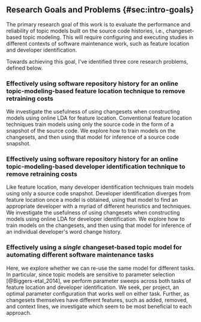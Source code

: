 ## Research Goals and Problems {#sec:intro-goals}

The primary research goal of this work is to evaluate the performance and
reliability of topic models built on the source code histories, i.e.,
changeset-based topic modeling. This will require configuring and executing
studies in different contexts of software maintenance work, such as feature
location and developer identification.

Towards achieving this goal, I've identified three core research problems,
defined below.

### Effectively using software repository history for an online topic-modeling-based feature location technique to remove retraining costs

We investigate the usefulness of using changesets when constructing models
using online LDA for feature location.  Conventional feature location
techniques train models using only the source code in the form of a snapshot of
the source code.  We explore how to train models on the changesets, and then
using that model for inference of a source code snapshot.

### Effectively using software repository history for an online topic-modeling-based developer identification technique to remove retraining costs

Like feature location, many developer identification techniques train models
using only a source code snapshot. Developer identification diverges from
feature location once a model is obtained, using that model to find an
appropriate developer with a myriad of different heuristics and techniques.  We
investigate the usefulness of using changesets when constructing models using
online LDA for developer identification.  We explore how to train models on the
changesets, and then using that model for inference of an individual
developer's word change history.


### Effectively using a *single* changeset-based topic model for automating different software maintenance tasks

Here, we explore whether we can re-use the same model for different tasks.  In
particular, since topic models are sensitive to parameter selection
[@Biggers-etal_2014], we perform parameter sweeps across both tasks of feature
location and developer identification.  We seek, per project, an optimal
parameter configuration that works well on either task.  Further, as changesets
themselves have different features, such as added, removed, and context lines,
we investigate which seem to be most beneficial to each approach.
